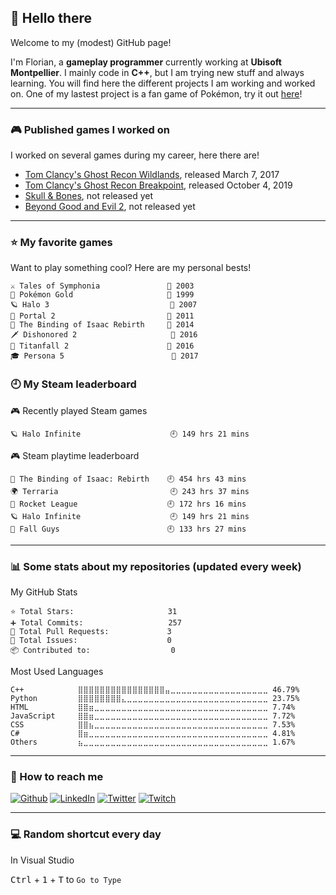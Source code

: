 ## 👋 Hello there

Welcome to my (modest) GitHub page!

I'm Florian, a **gameplay programmer** currently working at **Ubisoft Montpellier**. I mainly code in **C++**, but I am trying new stuff and always learning. 
You will find here the different projects I am working and worked on. One of my lastest project is a fan game of Pokémon, try it out [here](https://torresflo.github.io/Pokemon-Obsidian/)!

--------------------------------------

### 🎮 Published games I worked on
I worked on several games during my career, here there are!
- [Tom Clancy's Ghost Recon Wildlands](https://www.ubisoft.com/en-us/game/ghost-recon/breakpoint/wildlands), released March 7, 2017
- [Tom Clancy's Ghost Recon Breakpoint](https://www.ubisoft.com/en-us/game/ghost-recon/breakpoint), released October 4, 2019
- [Skull & Bones](https://www.ubisoft.com/en-us/game/skull-and-bones), not released yet
- [Beyond Good and Evil 2](https://www.ubisoft.com/en-us/game/beyond-good-and-evil-2), not released yet

--------------------------------------

### ⭐ My favorite games
Want to play something cool? Here are my personal bests!

```text
⚔️ Tales of Symphonia               📅 2003
🧬 Pokémon Gold                     📅 1999
🪐 Halo 3                           📅 2007
🌌 Portal 2                         📅 2011
🎲 The Binding of Isaac Rebirth     📅 2014
🗡️ Dishonored 2                     📅 2016
📡 Titanfall 2                      📅 2016
🎓 Persona 5                        📅 2017
```
### 🕘 My Steam leaderboard

<!-- steam-box-recent start -->
🎮 Recently played Steam games
```text
🪐 Halo Infinite                    🕘 149 hrs 21 mins
```
<!-- Powered by https://github.com/torresflo/steam-box-for-readme . -->
<!-- steam-box-recent end -->

<!-- steam-box-playtime start -->
🎮 Steam playtime leaderboard
```text
🎲 The Binding of Isaac: Rebirth    🕘 454 hrs 43 mins
🌍 Terraria                         🕘 243 hrs 37 mins
🚀 Rocket League                    🕘 172 hrs 16 mins
🪐 Halo Infinite                    🕘 149 hrs 21 mins
🎪 Fall Guys                        🕘 133 hrs 27 mins
```
<!-- Powered by https://github.com/torresflo/steam-box-for-readme . -->
<!-- steam-box-playtime end -->

--------------------------------------

### 📊 Some stats about my repositories (updated every week)

<!-- github-stats-box start -->
My GitHub Stats
```text
⭐ Total Stars:                     31
➕ Total Commits:                   257
🔀 Total Pull Requests:             3
🚩 Total Issues:                    0
📦 Contributed to:                  0
```
<!-- Powered by https://github.com/torresflo/GitHub-Stats-Me. -->
<!-- github-stats-box end -->

<!-- language-stats-box start -->
Most Used Languages
```text
C++            ⣿⣿⣿⣿⣿⣿⣿⣿⣿⣿⣿⣿⣿⣿⣿⣿⣤⣀⣀⣀⣀⣀⣀⣀⣀⣀⣀⣀⣀⣀⣀⣀⣀⣀⣀ 46.79%
Python         ⣿⣿⣿⣿⣿⣿⣿⣿⣄⣀⣀⣀⣀⣀⣀⣀⣀⣀⣀⣀⣀⣀⣀⣀⣀⣀⣀⣀⣀⣀⣀⣀⣀⣀⣀ 23.75%
HTML           ⣿⣿⣶⣀⣀⣀⣀⣀⣀⣀⣀⣀⣀⣀⣀⣀⣀⣀⣀⣀⣀⣀⣀⣀⣀⣀⣀⣀⣀⣀⣀⣀⣀⣀⣀ 7.74%
JavaScript     ⣿⣿⣶⣀⣀⣀⣀⣀⣀⣀⣀⣀⣀⣀⣀⣀⣀⣀⣀⣀⣀⣀⣀⣀⣀⣀⣀⣀⣀⣀⣀⣀⣀⣀⣀ 7.72%
CSS            ⣿⣿⣦⣀⣀⣀⣀⣀⣀⣀⣀⣀⣀⣀⣀⣀⣀⣀⣀⣀⣀⣀⣀⣀⣀⣀⣀⣀⣀⣀⣀⣀⣀⣀⣀ 7.53%
C#             ⣿⣶⣀⣀⣀⣀⣀⣀⣀⣀⣀⣀⣀⣀⣀⣀⣀⣀⣀⣀⣀⣀⣀⣀⣀⣀⣀⣀⣀⣀⣀⣀⣀⣀⣀ 4.81%
Others         ⣦⣀⣀⣀⣀⣀⣀⣀⣀⣀⣀⣀⣀⣀⣀⣀⣀⣀⣀⣀⣀⣀⣀⣀⣀⣀⣀⣀⣀⣀⣀⣀⣀⣀⣀ 1.67%
```
<!-- Powered by https://github.com/torresflo/GitHub-Stats-Me. -->
<!-- language-stats-box end -->

--------------------------------------

### 📡 How to reach me
<a href="https://github.com/torresflo" target="_blank"><img alt="Github" src="https://img.shields.io/badge/github-%23121011.svg?style=for-the-badge&logo=github&logoColor=white" /></a>
<a href="https://www.linkedin.com/in/floriantorres/"><img alt="LinkedIn" src="https://img.shields.io/badge/linkedin-%230077B5.svg?style=for-the-badge&logo=linkedin&logoColor=white" /></a>
<a href="https://twitter.com/_torresflo_"><img alt="Twitter" src="https://img.shields.io/badge/twitter-%231DA1F2.svg?style=for-the-badge&logo=Twitter&logoColor=white" /></a>
<a href="https://www.twitch.tv/lamavocat"><img alt="Twitch" src="https://img.shields.io/badge/twitch-%239146FF.svg?style=for-the-badge&logo=Twitch&logoColor=white" /></a>

--------------------------------------

### 💻 Random shortcut every day

<!-- shortcut-box start -->
In Visual Studio

<kbd>Ctrl</kbd> + <kbd>1</kbd> + <kbd>T</kbd> to `Go to Type`
<!-- Powered by https://github.com/torresflo/Shortcut-Me. -->
<!-- shortcut-box end -->
